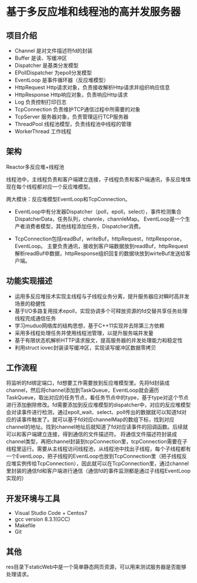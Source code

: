 # 基于多反应堆和线程池的高并发服务器
 
## 项目介绍

+ Channel 是对文件描述符fd的封装
+ Buffer 是读、写缓冲区
+ Dispatcher 是基类分发模型
+ EPollDispatcher 为epoll分发模型
+ EventLoop 是事件循环器（反应堆模型）
+ HttpRequest Http请求对象，负责接收解析Http请求并组织响应信息
+ HttpResponse Http响应对象，负责响应Http请求
+ Log 负责控制打印日志
+ TcpConnection 负责维护TCP通信过程中所需要的对象
+ TcpServer 服务器对象，负责管理运行TCP服务器
+ ThreadPool 线程池模型，负责线程池中线程的管理
+ WorkerThread 工作线程


## 架构

Reactor多反应堆+线程池

线程池中，主线程负责和客户端建立连接，子线程负责和客户端通讯，多反应堆体现在每个线程都对应一个反应堆模型。

两大模块：反应堆模型EventLoop和TcpConnection。
+ EventLoop中有分发器Dispatcher（poll，epoll，select），事件检测集合DispatcherData，任务队列，channle，channleMap。
  EventLoop是一个生产者消费者模型，其他线程添加任务，Dispatcher消费。 
  
+ TcpConnection包括readBuf，writeBuf，httpRequest，httpResponse，EventLoop。
  主要负责通讯，接收到客户端数据放到readBuf，httpRequest解析readBuf中数据，httpResponse组织回复的数据块放到wirteBuf发送给客户端。


## 功能实现描述

 + 运用多反应堆技术实现主线程与子线程业务分离，提升服务器应对瞬时高并发场景的稳健性
 + 基于I/O多路复用技术epoll，实现协调多个可释放资源的fd交替共享任务处理线程完成通信任务
 + 学习muduo网络库的结构思想，基于C++11实现并去除第三方依赖
 + 采用多线程处理任务并使用线程池管理，以提升服务端并发量
 + 基于有限状态机解析HTTP请求报文，提高服务器的并发处理能力和稳定性
 + 利用struct iovec封装读写缓冲区，实现读写缓冲区数据零拷贝
 



## 工作流程

将监听的fd绑定端口，fd想要工作需要放到反应堆模型里。先将fd封装成channel，然后将channel添加到TaskQueue，EventLoop就会遍历TaskQueue，取出对应的任务节点，看任务节点中的type，基于type对这个节点进行添加删除修改。fd需要添加到反应堆模型的dispatcher中，对应的反应堆模型会对读事件进行检测，通过epoll_wait、select、poll传出的数据就可以知道fd对应的读事件触发了。就可以基于fd对应channelMap的数组下标，找到对应channel的地址。找到channel地址后就知道了fd对应读事件的回调函数。后续就可以和客户端建立连接，得到通信的文件描述符。 将通信文件描述符封装成channel类型，再把channel封装到tcpConnection里，tcpConnection需要在子线程里运行。需要从主线程访问线程池，从线程池中找出子线程，每个子线程都有一个EventLoop，把子线程的EventLoop也放到TcpConnection里（把子线程反应堆实例传给TcpConnection），因此就可以在TcpConnection里，通过channel里封装的通信fd和客户端进行通信（通信fd的事件监测都是通过子线程EventLoop实现的）

## 开发环境与工具

+ Visual Studio Code +  Centos7
+ gcc version 8.3.1(GCC) 
+ Makefile  
+ Git

## 其他 

res目录下staticWeb中是一个简单静态网页资源，可以用来测试服务器是否能够处理请求。
